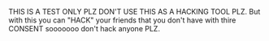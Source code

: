 THIS IS A TEST ONLY PLZ DON'T USE THIS AS A HACKING TOOL PLZ. But with this you can "HACK" your friends that you don't have with thire CONSENT sooooooo don't hack anyone PLZ.

